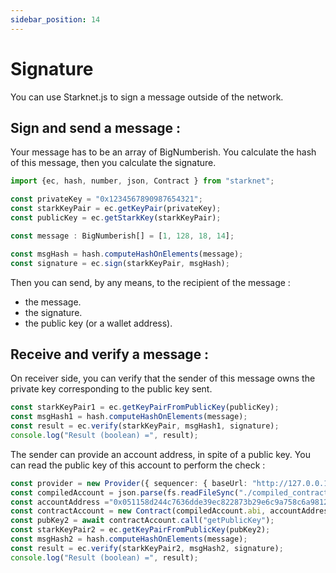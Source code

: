 ```yaml
---
sidebar_position: 14
---
```

# Signature
You can use Starknet.js to sign a message outside of the network.
## Sign and send a message :
Your message has to be an array of BigNumberish. You calculate the hash of this message, then you calculate the signature.
```typescript
import {ec, hash, number, json, Contract } from "starknet";

const privateKey = "0x1234567890987654321";
const starkKeyPair = ec.getKeyPair(privateKey);
const publicKey = ec.getStarkKey(starkKeyPair);

const message : BigNumberish[] = [1, 128, 18, 14];

const msgHash = hash.computeHashOnElements(message);
const signature = ec.sign(starkKeyPair, msgHash);
```
Then you can send, by any means, to the recipient of the message :
- the message.
- the signature.
- the public key (or a wallet address).
## Receive and verify a message :
On receiver side, you can verify that the sender of this message owns the private key corresponding to the public key sent. 

```typescript
const starkKeyPair1 = ec.getKeyPairFromPublicKey(publicKey);
const msgHash1 = hash.computeHashOnElements(message);
const result = ec.verify(starkKeyPair, msgHash1, signature);
console.log("Result (boolean) =", result);
```
The sender can provide an account address, in spite of a public key. You can read the public key of this account to perform the check :
```typescript
const provider = new Provider({ sequencer: { baseUrl: "http://127.0.0.1:5050" } }); //devnet
const compiledAccount = json.parse(fs.readFileSync("./compiled_contracts/Account_0_5_1.json").toString("ascii"));
const accountAddress ="0x051158d244c7636dde39ec822873b29e6c9a758c6a9812d005b6287564908610"; //existing account
const contractAccount = new Contract(compiledAccount.abi, accountAddress, provider);
const pubKey2 = await contractAccount.call("getPublicKey");
const starkKeyPair2 = ec.getKeyPairFromPublicKey(pubKey2);
const msgHash2 = hash.computeHashOnElements(message);
const result = ec.verify(starkKeyPair2, msgHash2, signature);
console.log("Result (boolean) =", result);
```